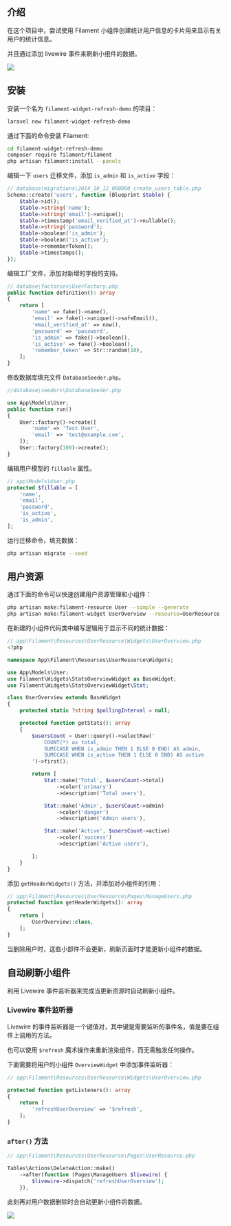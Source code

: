## 介绍


在这个项目中，尝试使用 Filament 小组件创建统计用户信息的卡片用来显示有关用户的统计信息。

并且通过添加 livewire 事件来刷新小组件的数据。

![](https://github.com/curder/filament-widget-refresh-demo/assets/8327004/59af78b5-b618-41b0-8fb7-31c80c07e54f)

## 安装

安装一个名为 `filament-widget-refresh-demo` 的项目：

```bash
laravel new filament-widget-refresh-demo
```

通过下面的命令安装 Filament:

```bash
cd filament-widget-refresh-demo
composer require filament/filament
php artisan filament:install --panels
```

编辑一下 `users` 迁移文件，添加 `is_admin` 和 `is_active` 字段：

```php
// database\migrations\2014_10_12_000000_create_users_table.php
Schema::create('users', function (Blueprint $table) {
    $table->id();
    $table->string('name');
    $table->string('email')->unique();
    $table->timestamp('email_verified_at')->nullable();
    $table->string('password');
    $table->boolean('is_admin');
    $table->boolean('is_active');
    $table->rememberToken();
    $table->timestamps();
});
```

编辑工厂文件，添加对新增的字段的支持。

```php
// databse\factories\UserFactory.php
public function definition(): array
{
    return [
        'name' => fake()->name(),
        'email' => fake()->unique()->safeEmail(),
        'email_verified_at' => now(),
        'password' => 'password',
        'is_admin' => fake()->boolean(),
        'is_active' => fake()->boolean(),
        'remember_token' => Str::random(10),
    ];
}
```

修改数据库填充文件 `DatabaseSeeder.php`。

```php
//database\seeders\DatabaseSeeder.php

use App\Models\User;
public function run()
{
    User::factory()->create([
        'name' => 'Test User',
        'email' => 'test@example.com',
    ]);
    User::factory(100)->create();
}
```

编辑用户模型的 `fillable` 属性。

```php
// app\Models\User.php
protected $fillable = [
    'name',
    'email',
    'password',
    'is_active',
    'is_admin',
];
```

运行迁移命令，填充数据：

```bash
php artisan migrate --seed
```

## 用户资源

通过下面的命令可以快速创建用户资源管理和小组件：

```bash
php artisan make:filament-resource User --simple --generate
php artisan make:filament-widget UserOverview --resource=UserResource --stats-overview
```

在新建的小组件代码类中编写逻辑用于显示不同的统计数据：

```php
// app\Filament\Resources\UserResource\Widgets\UserOverview.php
<?php

namespace App\Filament\Resources\UserResource\Widgets;

use App\Models\User;
use Filament\Widgets\StatsOverviewWidget as BaseWidget;
use Filament\Widgets\StatsOverviewWidget\Stat;

class UserOverview extends BaseWidget
{
    protected static ?string $pollingInterval = null;

    protected function getStats(): array
    {
        $usersCount = User::query()->selectRaw('
            COUNT(*) as total,
            SUM(CASE WHEN is_admin THEN 1 ELSE 0 END) AS admin,
            SUM(CASE WHEN is_active THEN 1 ELSE 0 END) AS active
        ')->first();

        return [
            Stat::make('Total', $usersCount->total)
                ->color('primary')
                ->description('Total users'),

            Stat::make('Admin', $usersCount->admin)
                ->color('danger')
                ->description('Admin users'),

            Stat::make('Active', $usersCount->active)
                ->color('success')
                ->description('Active users'),

        ];
    }
}
```

添加 `getHeaderWidgets()` 方法，并添加对小组件的引用：

```php
// app\Filament\Resources\UserResource\Pages\ManageUsers.php
protected function getHeaderWidgets(): array
{
    return [
        UserOverview::class,
    ];
}
```

当删除用户时，这些小部件不会更新，刷新页面时才能更新小组件的数据。

## 自动刷新小组件

利用 Livewire 事件监听器来完成当更新资源时自动刷新小组件。

### Livewire 事件监听器

Livewire 的事件监听器是一个键值对，其中键是需要监听的事件名，值是要在组件上调用的方法。

也可以使用 `$refresh` 魔术操作来重新渲染组件，而无需触发任何操作。

下面需要将用户的小组件 `OverviewWidget` 中添加事件监听器：

```php
// app\Filament\Resources\UserResource\Widgets\UserOverview.php

protected function getListeners(): array
{
    return [
        'refreshUserOverview' => '$refresh',
    ];
}
```

### `after()` 方法

```php
// app\Filament\Resources\UserResource\Pages\UserResource.php

Tables\Actions\DeleteAction::make()
    ->after(function (Pages\ManageUsers $livewire) {
        $livewire->dispatch('refreshUserOverview');
    }),
```

此刻再对用户数据删除时会自动更新小组件的数据。

![](https://github.com/curder/filament-widget-refresh-demo/assets/8327004/702ccbbd-7341-49a3-b94b-27a90ca4b290)